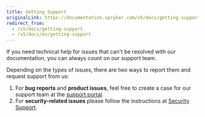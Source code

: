 ```yaml
---
title: Getting Support
originalLink: https://documentation.spryker.com/v5/docs/getting-support
redirect_from:
  - /v5/docs/getting-support
  - /v5/docs/en/getting-support
---
```


If you need technical help for issues that can't be resolved with our documentation, you can always count on our support team.

Depending on the types of issues, there are two ways to report them and request support from us:

1. For **bug reports** and **product issues**, feel free to create a case for our support team at the [support portal](https://support.spryker.com).
2. For **security-related issues** please follow the instructions at [Security Support](https://documentation.spryker.com/docs/en/security-support).
